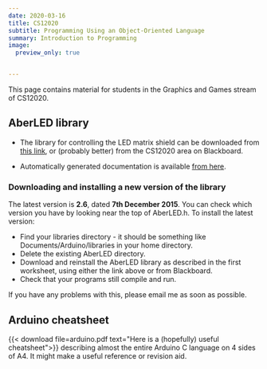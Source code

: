 ```yaml
---
date: 2020-03-16
title: CS12020
subtitle: Programming Using an Object-Oriented Language
summary: Introduction to Programming
image:
  preview_only: true


---
```


This page contains material for students in the Graphics and
Games stream of CS12020.

## AberLED library

* The library for controlling the LED matrix shield can be downloaded
from [this link](/downloads/AberLED.zip), or (probably better) from
the CS12020 area on Blackboard.

* Automatically generated documentation is available
[from here](/docs/AberLEDdocs/).

### Downloading and installing a new version of the library

The latest version is **2.6**, dated **7th December 2015**.
You can check which version you have by looking near the top of AberLED.h.
To install the latest
version:
* Find your libraries directory - it should be something like Documents/Arduino/libraries in your home directory.
* Delete the existing AberLED directory.
* Download and reinstall the AberLED library as described in the first worksheet,
using either the link above or from Blackboard.
* Check that your programs still compile and run.

If you have any problems with this, please email me as soon as possible.


## Arduino cheatsheet


{{< download file=arduino.pdf text="Here is a (hopefully) useful cheatsheet">}}
describing almost
the entire Arduino C language on 4 sides of A4. It might make a useful
reference or revision aid.
